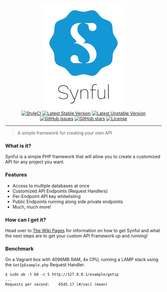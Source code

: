 <p align='center'>
	<img src='https://github.com/nathan-fiscaletti/synful/blob/master/Logo.jpg?raw=true' /><br />
	<a href="https://styleci.io/repos/66602627"><img src="https://styleci.io/repos/66602627/shield?style=flat" alt="StyleCI" /></a>
<a href="https://packagist.org/packages/nafisc/synful"><img src="https://poser.pugx.org/nafisc/synful/v/stable?format=flat" alt="Latest Stable Version" /></a>
<a href="https://packagist.org/packages/nafisc/synful"><img src="https://poser.pugx.org/nafisc/synful/v/unstable?format=flat" alt="Latest Unstable Version" /></a>
<a href="https://github.com/nathan-fiscaletti/synful/issues"><img src="https://img.shields.io/github/issues/nathan-fiscaletti/synful.svg" alt="GitHub issues" /></a>
<a href="https://github.com/nathan-fiscaletti/synful/stargazers"><img src="https://img.shields.io/github/stars/nathan-fiscaletti/synful.svg" alt="GitHub stars" /></a>
<a href="https://packagist.org/packages/nafisc/synful"><img src="https://poser.pugx.org/nafisc/synful/license?format=flat" alt="License" /></a>
</p>

---

> A simple framework for creating your own API



### What is it?		
Synful is a simple PHP framework that will allow you to create a customized API for any project you want. 

### Features
* Access to multiple databases at once
* Customized API Endpoints (Request Handlers)
* Per-Endpoint API key whitelisting
* Public Endpoints running along side private endpoints
* Much, much more!
		
### How can I get it?		
Head over to [The Wiki Pages](http://github.com/nathan-fiscaletti/synful/wiki) for information on how to get Synful and what the next steps are to get your custom API Framework up and running!

### Benchmark

On a Vagrant box with 4096MB RAM, 4x CPU, running a LAMP stack using the `GetIpExample.php` Request Handler.

```
$ sudo ab -t 60 -c 5 http://127.0.0.1/example/getip
...
Requests per second:    6545.17 [#/sec] (mean)
```

